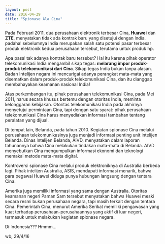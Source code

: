 ```yaml
---
layout: post
date: 2016-04-29
title: "Spionase Ala Cina"
---
```

Pada Februari 2011, dua perusahaan elektronik terbesar Cina, **Huawei** dan **ZTE**, menyatakan tidak ada kontrak baru yang disetujui dengan India. padahal sebelumnya India merupakan salah satu potensi pasar terbesar produk elektronik kedua perusahaan tersebut, terutama untuk produk hp.

Apa pasal tak adanya kontrak baru tersebut? Hal itu karena pihak operator telekomunikasi India mengambil sikap tegas: **melarang impor produk-produk telekomunikasi dari Cina**. Sikap tegas India bukan tanpa alasan. Badan Intelijen negara ini mencurigai adanya perangkat mata-mata yang disematkan dalam produk-produk telekomunikasi Cina, dan itu dianggap membahayakan keamanan nasional India!

Atas perkembangan itu, pihak perusahaan telekomunikasi Cina, pada Mei 2011, harus secara khusus bertemu dengan otoritas India, meminta kelonggaran kebijakan. Otoritas telekomunikasi India pada akhirnya menyetujui permintaan Cina, tapi dengan satu syarat: pihak perusahaan telekomunikasi Cina harus menyediakan informasi tambahan tentang peralatan yang dijual.

Di tempat lain, Belanda, pada tahun 2010. Kegiatan spionase Cina melalui perusahaan telekomunikasinya juga menjadi informasi penting unit intelijen Belanda.
Dinas Intelijen Belanda, AIVD, menyatakan dalam laporan tahunannya bahwa Cina melakukan tindakan mata-mata di Belanda. AIVD menyebutkan Cina mengumpulkan informasi ekonomi dan teknologi memakai metode mata-mata digital.

Kontroversi spionase Cina melalui produk elektroniknya di Australia berbeda lagi. Pihak intelijen Australia, ASIS, mendapati informasi menarik, bahwa para pegawai Huawei diduga punya hubungan langsung dengan tentara Cina.

Amerika juga memiliki informasi yang sama dengan Australia. Otoritas keamanan negeri Paman Sam tersebut menyatakan bahwa Huawei meski secara resmi bukan perusahaan negara, tapi masih terkait dengan tentara Cina. Pemerintah Cina, menurut Amerika Serikat memiliki pengawasan yang kuat terhadap perusahaan-perusahaannya yang aktif di luar negeri, termasuk untuk melakukan kegiatan spionase negara.

Di Indonesia??? Hmmm...

wb, 29/4/16
